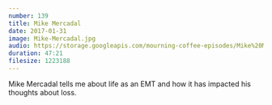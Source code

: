 ```yaml
---
number: 139
title: Mike Mercadal
date: 2017-01-31
image: Mike-Mercadal.jpg
audio: https://storage.googleapis.com/mourning-coffee-episodes/Mike%20Mercadal%20Release.mp3
duration: 47:21
filesize: 1223188
---
```


Mike Mercadal tells me about life as an EMT and how it has impacted his thoughts about loss.
